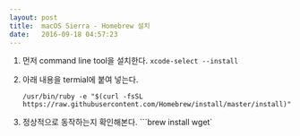 ```yaml
---
layout: post
title:  macOS Sierra - Homebrew 설치
date:   2016-09-18 04:57:23
---
```


1. 먼저 command line tool을 설치한다.
	`xcode-select --install`

1. 아래 내용을 termial에 붙여 넣는다.
	```  
	/usr/bin/ruby -e "$(curl -fsSL https://raw.githubusercontent.com/Homebrew/install/master/install)"  
	```
	 
1. 정상적으로 동작하는지 확인해본다.
	```brew install wget`